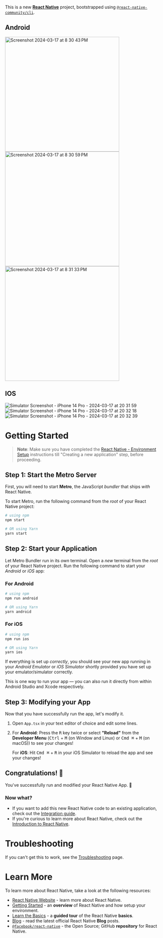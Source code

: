 This is a new [**React Native**](https://reactnative.dev) project, bootstrapped using [`@react-native-community/cli`](https://github.com/react-native-community/cli).

## Android

<img width="375" alt="Screenshot 2024-03-17 at 8 30 43 PM" src="https://github.com/YashMaurya9274/JetSetGo/assets/68786174/b9433ee3-c8fa-4bfe-ae73-f56d15390d28">
<img width="375" alt="Screenshot 2024-03-17 at 8 30 59 PM" src="https://github.com/YashMaurya9274/JetSetGo/assets/68786174/cefc1ab4-c7fb-415b-bfc6-a8973bf70d74">
<img width="375" alt="Screenshot 2024-03-17 at 8 31 33 PM" src="https://github.com/YashMaurya9274/JetSetGo/assets/68786174/91c444e5-2186-416b-8482-949e859f9062">


## IOS

![Simulator Screenshot - iPhone 14 Pro - 2024-03-17 at 20 31 59](https://github.com/YashMaurya9274/JetSetGo/assets/68786174/00fabeb0-e3ff-4b61-895c-60a733f4a8f3)
![Simulator Screenshot - iPhone 14 Pro - 2024-03-17 at 20 32 18](https://github.com/YashMaurya9274/JetSetGo/assets/68786174/98195a4e-1bc0-46ee-96f2-86cc874d053b)
![Simulator Screenshot - iPhone 14 Pro - 2024-03-17 at 20 32 39](https://github.com/YashMaurya9274/JetSetGo/assets/68786174/0b6782ae-6763-444f-99a4-8fae60e7eff8)



# Getting Started

>**Note**: Make sure you have completed the [React Native - Environment Setup](https://reactnative.dev/docs/environment-setup) instructions till "Creating a new application" step, before proceeding.

## Step 1: Start the Metro Server

First, you will need to start **Metro**, the JavaScript _bundler_ that ships _with_ React Native.

To start Metro, run the following command from the _root_ of your React Native project:

```bash
# using npm
npm start

# OR using Yarn
yarn start
```

## Step 2: Start your Application

Let Metro Bundler run in its _own_ terminal. Open a _new_ terminal from the _root_ of your React Native project. Run the following command to start your _Android_ or _iOS_ app:

### For Android

```bash
# using npm
npm run android

# OR using Yarn
yarn android
```

### For iOS

```bash
# using npm
npm run ios

# OR using Yarn
yarn ios
```

If everything is set up _correctly_, you should see your new app running in your _Android Emulator_ or _iOS Simulator_ shortly provided you have set up your emulator/simulator correctly.

This is one way to run your app — you can also run it directly from within Android Studio and Xcode respectively.

## Step 3: Modifying your App

Now that you have successfully run the app, let's modify it.

1. Open `App.tsx` in your text editor of choice and edit some lines.
2. For **Android**: Press the <kbd>R</kbd> key twice or select **"Reload"** from the **Developer Menu** (<kbd>Ctrl</kbd> + <kbd>M</kbd> (on Window and Linux) or <kbd>Cmd ⌘</kbd> + <kbd>M</kbd> (on macOS)) to see your changes!

   For **iOS**: Hit <kbd>Cmd ⌘</kbd> + <kbd>R</kbd> in your iOS Simulator to reload the app and see your changes!

## Congratulations! :tada:

You've successfully run and modified your React Native App. :partying_face:

### Now what?

- If you want to add this new React Native code to an existing application, check out the [Integration guide](https://reactnative.dev/docs/integration-with-existing-apps).
- If you're curious to learn more about React Native, check out the [Introduction to React Native](https://reactnative.dev/docs/getting-started).

# Troubleshooting

If you can't get this to work, see the [Troubleshooting](https://reactnative.dev/docs/troubleshooting) page.

# Learn More

To learn more about React Native, take a look at the following resources:

- [React Native Website](https://reactnative.dev) - learn more about React Native.
- [Getting Started](https://reactnative.dev/docs/environment-setup) - an **overview** of React Native and how setup your environment.
- [Learn the Basics](https://reactnative.dev/docs/getting-started) - a **guided tour** of the React Native **basics**.
- [Blog](https://reactnative.dev/blog) - read the latest official React Native **Blog** posts.
- [`@facebook/react-native`](https://github.com/facebook/react-native) - the Open Source; GitHub **repository** for React Native.
